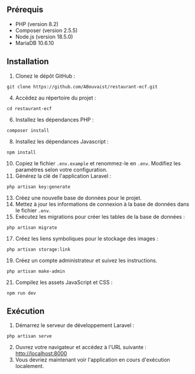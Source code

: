 ## Prérequis
- PHP (version 8.2)
- Composer (version 2.5.5)
- Node.js (version 18.5.0)
- MariaDB 10.6.10

## Installation

1. Clonez le dépôt GitHub :
```
git clone https://github.com/ABouvaist/restaurant-ecf.git
```
4. Accédez au répertoire du projet :
```
cd restaurant-ecf
```
6. Installez les dépendances PHP :
```
composer install
```
8. Installez les dépendances Javascript :
```
npm install
```
10. Copiez le fichier `.env.example` et renommez-le en `.env`. Modifiez les paramètres selon votre configuration.
11. Générez la clé de l'application Laravel :
```
php artisan key:generate
```
13. Créez une nouvelle base de données pour le projet.
14. Mettez à jour les informations de connexion à la base de données dans le fichier `.env`.
15. Exécutez les migrations pour créer les tables de la base de données :
```
php artisan migrate
```
17. Créez les liens symboliques pour le stockage des images :
```
php artisan storage:link
```
19. Créez un compte administrateur et suivez les instructions.
```
php artisan make-admin
```
21. Compilez les assets JavaScript et CSS :
 ```
 npm run dev
 ```

## Exécution

1. Démarrez le serveur de développement Laravel :
```
php artisan serve
```
2. Ouvrez votre navigateur et accédez à l'URL suivante :
   [http://localhost:8000](http://localhost:8000)
3. Vous devriez maintenant voir l'application en cours d'exécution localement.
